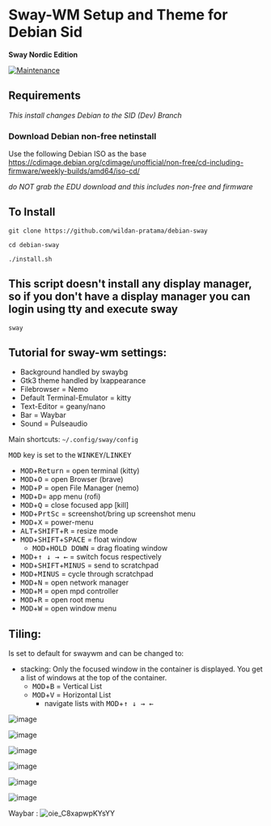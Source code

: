 # Sway-WM Setup and Theme for Debian Sid

**Sway Nordic Edition**

[![Maintenance](https://img.shields.io/maintenance/yes/2022.svg)]()

## Requirements
_This install changes Debian to the SID (Dev) Branch_


### Download Debian non-free netinstall

Use the following Debian ISO as the base <https://cdimage.debian.org/cdimage/unofficial/non-free/cd-including-firmware/weekly-builds/amd64/iso-cd/>

*do NOT grab the EDU download and this includes non-free and firmware*


## To Install


    git clone https://github.com/wildan-pratama/debian-sway

    cd debian-sway

    ./install.sh
   
## This script doesn't install any display manager, so if you don't have a display manager you can login using tty and execute sway
    
    sway

## Tutorial for sway-wm settings:

 - Background handled by swaybg
 - Gtk3 theme handled by lxappearance
 - Filebrowser = Nemo
 - Default Terminal-Emulator = kitty
 - Text-Editor = geany/nano
 - Bar = Waybar
 - Sound = Pulseaudio

Main shortcuts: `~/.config/sway/config`


<kbd>MOD</kbd> key is set to the <kbd>WINKEY</kbd>/<kbd>LINKEY</kbd>

 - <kbd>MOD</kbd>+<kbd>Return</kbd> = open terminal (kitty)
 - <kbd>MOD</kbd>+<kbd>O</kbd> = open Browser (brave)
 - <kbd>MOD</kbd>+<kbd>P</kbd> = open File Manager (nemo)
 - <kbd>MOD</kbd>+<kbd>D</kbd>= app menu (rofi)
 - <kbd>MOD</kbd>+<kbd>Q</kbd> = close focused app [kill]
 - <kbd>MOD</kbd>+<kbd>PrtSc</kbd> = screenshot/bring up screenshot menu
 - <kbd>MOD</kbd>+<kbd>X</kbd> = power-menu
 - <kbd>ALT</kbd>+<kbd>SHIFT</kbd>+<kbd>R</kbd> = resize mode
 - <kbd>MOD</kbd>+<kbd>SHIFT</kbd>+<kbd>SPACE</kbd>  = float window
     - <kbd>MOD</kbd>+<kbd>HOLD DOWN</kbd> = drag floating window
 - <kbd>MOD</kbd>+<kbd>↑ ↓ → ←</kbd>  = switch focus respectively 
 - <kbd>MOD</kbd>+<kbd>SHIFT</kbd>+<kbd>MINUS</kbd> = send to scratchpad
 - <kbd>MOD</kbd>+<kbd>MINUS</kbd> = cycle through scratchpad
 - <kbd>MOD</kbd>+<kbd>N</kbd> = open network manager
 - <kbd>MOD</kbd>+<kbd>M</kbd> = open mpd controller
 - <kbd>MOD</kbd>+<kbd>R</kbd> = open root menu
 - <kbd>MOD</kbd>+<kbd>W</kbd> = open window menu
 
 
 

## Tiling:

Is set to default for swaywm and can be changed to:

- stacking: Only the focused window in the container is displayed. You get a list of windows at the top of the container. 
   - <kbd>MOD</kbd>+<kbd>B</kbd> = Vertical List
   - <kbd>MOD</kbd>+<kbd>V</kbd> = Horizontal List
     - navigate lists with <kbd>MOD</kbd>+<kbd>↑ ↓ → ←</kbd> 
   


![image](https://user-images.githubusercontent.com/84622086/197395301-3249793c-097d-464f-973b-dee0a5092d27.png)

![image](https://user-images.githubusercontent.com/84622086/197395071-52498d0c-d5d4-409c-9be3-18c09a7d97c6.png)

![image](https://user-images.githubusercontent.com/84622086/197395330-83614e07-eb2e-4dcd-9894-fe1826b03524.png)

![image](https://user-images.githubusercontent.com/84622086/197395349-8771f2c0-e773-47d9-880f-74be74588bcb.png)

![image](https://user-images.githubusercontent.com/84622086/197395395-661792d3-115d-429a-81ab-bf7a1cc64449.png)

![image](https://user-images.githubusercontent.com/84622086/197395620-630290b0-341c-4f22-a936-0ea6f6844cab.png)



Waybar :
![oie_C8xapwpKYsYY](https://user-images.githubusercontent.com/84622086/197395557-53b0d9ab-9e43-4acc-b43f-d55e361d6b54.png)

